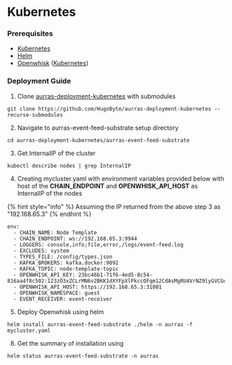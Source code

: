 # Kubernetes

### Prerequisites

* [Kubernetes](../../../../dependencies/kubernetes/)
* [Helm](../../../../dependencies/helm.md)
* [Openwhisk](../../../../dependencies/openwhisk/) \([Kubernetes](../../../../dependencies/openwhisk/deployment/setup-kubernetes/)\)

### Deployment Guide

1. Clone [aurras-deployment-kubernetes](https://github.com/HugoByte/aurras-deployment-kubernetes) with submodules

```text
git clone https://github.com/HugoByte/aurras-deployment-kubernetes --recurse-submodules
```

   2. Navigate to aurras-event-feed-substrate setup directory

```text
cd aurras-deployment-kubernetes/aurras-event-feed-substrate
```

   3. Get InternalIP of the cluster

```text
kubectl describe nodes | grep InternalIP
```

   4. Creating mycluster.yaml with environment variables provided below with host of the **CHAIN\_ENDPOINT** and **OPENWHISK\_API\_HOST** as InternalIP of the nodes 

{% hint style="info" %}
Assuming the IP returned from the above step 3 as "192.168.65.3"
{% endhint %}

```text
env:
  - CHAIN_NAME: Node Template
  - CHAIN_ENDPOINT: ws://192.168.65.3:9944
  - LOGGERS: console,info;file,error,/logs/event-feed.log
  - EXCLUDES: system
  - TYPES_FILE: /config/types.json
  - KAFKA_BROKERS: kafka.docker:9092
  - KAFKA_TOPIC: node-template-topic
  - OPENWHISK_API_KEY: 23bc46b1-71f6-4ed5-8c54-816aa4f8c502:123zO3xZCLrMN6v2BKK1dXYFpXlPkccOFqm12CdAsMgRU4VrNZ9lyGVCGuMDGIwP
  - OPENWHISK_API_HOST: https://192.168.65.3:31001
  - OPENWHISK_NAMESPACE: guest
  - EVENT_RECEIVER: event-receiver
```

   5. Deploy Openwhisk using helm

```text
helm install aurras-event-feed-substrate ./helm -n aurras -f mycluster.yaml
```

  8. Get the summary of installation using

```text
helm status aurras-event-feed-substrate -n aurras
```

